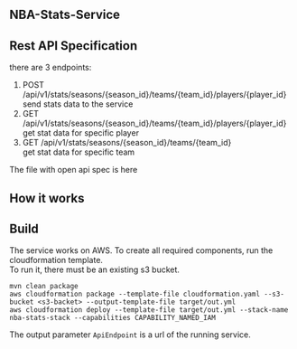 ## NBA-Stats-Service

## Rest API Specification
there are 3 endpoints:
1. POST /api/v1/stats/seasons/{season_id}/teams/{team_id}/players/{player_id}  
   send stats data to the service
2. GET /api/v1/stats/seasons/{season_id}/teams/{team_id}/players/{player_id}  
   get stat data for specific player
3. GET /api/v1/stats/seasons/{season_id}/teams/{team_id}  
   get stat data for specific team

The file with open api spec is here

## How it works




## Build  
The service works on AWS. To create all required components, run the cloudformation template.  
To run it, there must be an existing s3 bucket.

```shell
mvn clean package
aws cloudformation package --template-file cloudformation.yaml --s3-bucket <s3-backet> --output-template-file target/out.yml
aws cloudformation deploy --template-file target/out.yml --stack-name nba-stats-stack --capabilities CAPABILITY_NAMED_IAM
```

The output parameter `ApiEndpoint` is a url of the running service.
